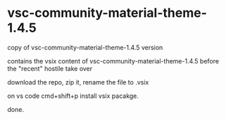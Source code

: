 # vsc-community-material-theme-1.4.5
copy of vsc-community-material-theme-1.4.5 version

contains the vsix content of vsc-community-material-theme-1.4.5 before the "recent" hostile take over

download the repo, zip it, rename the file to .vsix

on vs code cmd+shift+p install vsix pacakge.

done.
